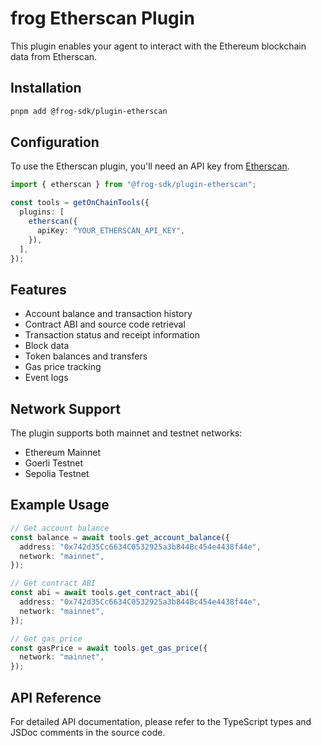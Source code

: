 # frog Etherscan Plugin

This plugin enables your agent to interact with the Ethereum blockchain data from Etherscan.

## Installation

```bash
pnpm add @frog-sdk/plugin-etherscan
```

## Configuration

To use the Etherscan plugin, you'll need an API key from [Etherscan](https://etherscan.io/apis).

```typescript
import { etherscan } from "@frog-sdk/plugin-etherscan";

const tools = getOnChainTools({
  plugins: [
    etherscan({
      apiKey: "YOUR_ETHERSCAN_API_KEY",
    }),
  ],
});
```

## Features

- Account balance and transaction history
- Contract ABI and source code retrieval
- Transaction status and receipt information
- Block data
- Token balances and transfers
- Gas price tracking
- Event logs

## Network Support

The plugin supports both mainnet and testnet networks:
- Ethereum Mainnet
- Goerli Testnet
- Sepolia Testnet

## Example Usage

```typescript
// Get account balance
const balance = await tools.get_account_balance({
  address: "0x742d35Cc6634C0532925a3b844Bc454e4438f44e",
  network: "mainnet",
});

// Get contract ABI
const abi = await tools.get_contract_abi({
  address: "0x742d35Cc6634C0532925a3b844Bc454e4438f44e",
  network: "mainnet",
});

// Get gas price
const gasPrice = await tools.get_gas_price({
  network: "mainnet",
});
```

## API Reference

For detailed API documentation, please refer to the TypeScript types and JSDoc comments in the source code.
